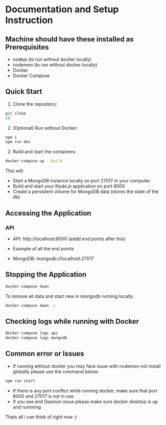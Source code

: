 # Documentation and Setup Instruction

## Machine should have these installed as Prerequisites

- nodejs (to run without docker locally)
- nodemon (to run without docker locally)
- Docker
- Docker Compose

## Quick Start

1. Clone the repository:

```bash
git clone
cd
```

2. (Optional) Run without Docker:

```bash
npm i
npm run dev
```

2. Build and start the containers:

```bash
docker-compose up --build
```

This will:

- Start a MongoDB instance locally on port 27017 in your computer.
- Build and start your Node.js application on port 8000
- Create a persistent volume for MongoDB data (stores the state of the db)

## Accessing the Application

### API

- API: http://localhost:8000 (addd end points after this)
- Example of all the end points

- MongoDB: mongodb://localhost:27017

## Stopping the Application

```bash
docker-compose down
```

To remove all data and start new in mongodb running locally:

```bash
docker-compose down -v
```

## Checking logs while running with Docker

```bash
docker-compose logs api
docker-compose logs mongodb
```

## Common error or Issues

- If running without docker you may face issue with nodemon not install globally please use the command below:

```bash
npm run start
```

- If there is any port conflict while running docker, make sure that port 8000 and 27017 is not in use.
- If you see and Deamon issue please make sure docker desktop is up and runnning

Thats all i can think of right now :)
